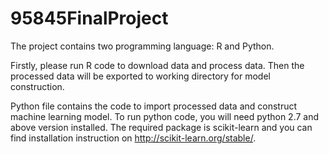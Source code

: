# 95845FinalProject
The project contains two programming language: R and Python. 

Firstly, please run R code to download data and process data. Then the processed data will be exported to working directory for model construction.

Python file contains the code to import processed data and construct machine learning model. To run python code, you will need python 2.7 and above version installed. The required package is scikit-learn and you can find installation instruction on http://scikit-learn.org/stable/.
